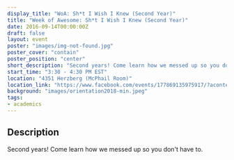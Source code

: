 ```yaml
---
display_title: "WoA: Sh*t I Wish I Knew (Second Year)"
title: "Week of Awesome: Sh*t I Wish I Knew (Second Year)"
date: 2016-09-14T00:00:00Z
draft: false
layout: event
poster: "images/img-not-found.jpg"
poster_cover: "contain"
poster_position: "center"
short_description: "Second years! Come learn how we messed up so you don't have to."
start_time: "3:30 - 4:30 PM EST"
location: "4351 Herzberg (McPhail Room)"
location_link: "https://www.facebook.com/events/177869135975917/?acontext=%7B%22event_action_history%22%3A[%7B%22surface%22%3A%22page%22%7D]%7D"
background: "images/orientation2018-min.jpeg"
tags:
- academics
---
```


## Description

Second years! Come learn how we messed up so you don't have to.
